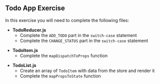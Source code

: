 
## Todo App Exercise
In this exercise you will need to complete the following files:
- **TodoReducer.js**
    + Complete the `ADD_TODO` part in the `switch-case` statement
    + Complete the `CHANGE_STATUS` part in the `switch-case` statement
+ **TodoItem.js**
    * Complete the `mapDispatchToProps` function
* **TodoList.js**
    * Create an array of `TodoItem` with data from the store and render it
    * Complete the `mapPropsToState` function